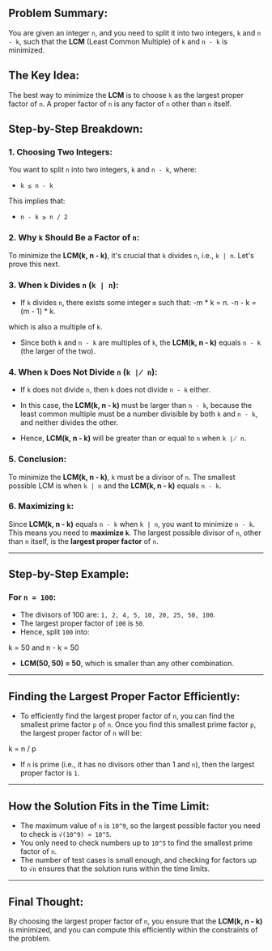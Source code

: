## Problem Summary:
You are given an integer `n`, and you need to split it into two integers, `k` and `n - k`, such that the **LCM** (Least Common Multiple) of `k` and `n - k` is minimized.

## The Key Idea:
The best way to minimize the **LCM** is to choose `k` as the largest proper factor of `n`.
A proper factor of `n` is any factor of `n` other than `n` itself.

## Step-by-Step Breakdown:

### 1. Choosing Two Integers:
You want to split `n` into two integers, `k` and `n - k`, where:

- `k ≤ n - k`

This implies that:

- `n - k ≥ n / 2`

### 2. Why `k` Should Be a Factor of `n`:
To minimize the **LCM(k, n - k)**, it's crucial that `k` divides `n`, i.e., `k | n`. Let's prove this next.

### 3. When `k` Divides `n` (`k | n`):
- If `k` divides `n`, there exists some integer `m` such that: 
-m * k = n.
-n - k = (m - 1) * k.


which is also a multiple of `k`.

- Since both `k` and `n - k` are multiples of `k`, the **LCM(k, n - k)** equals `n - k` (the larger of the two).

### 4. When `k` Does Not Divide `n` (`k ∤ n`):
- If `k` does not divide `n`, then `k` does not divide `n - k` either.

- In this case, the **LCM(k, n - k)** must be larger than `n - k`, because the least common multiple must be a number divisible by both `k` and `n - k`, and neither divides the other.

- Hence, **LCM(k, n - k)** will be greater than or equal to `n` when `k ∤ n`.

### 5. Conclusion:
To minimize the **LCM(k, n - k)**, `k` must be a divisor of `n`. The smallest possible LCM is when `k | n` and the **LCM(k, n - k)** equals `n - k`.

### 6. Maximizing `k`:
Since **LCM(k, n - k)** equals `n - k` when `k | n`, you want to minimize `n - k`. This means you need to **maximize `k`**. The largest possible divisor of `n`, other than `n` itself, is the **largest proper factor** of `n`.

---

## Step-by-Step Example:

### For `n = 100`:
- The divisors of 100 are: `1, 2, 4, 5, 10, 20, 25, 50, 100`.
- The largest proper factor of `100` is `50`.
- Hence, split `100` into:

k = 50 and n - k = 50


- **LCM(50, 50) = 50**, which is smaller than any other combination.

---

## Finding the Largest Proper Factor Efficiently:
- To efficiently find the largest proper factor of `n`, you can find the smallest prime factor `p` of `n`. Once you find this smallest prime factor `p`, the largest proper factor of `n` will be:

k = n / p


- If `n` is prime (i.e., it has no divisors other than 1 and `n`), then the largest proper factor is `1`.

---

## How the Solution Fits in the Time Limit:
- The maximum value of `n` is `10^9`, so the largest possible factor you need to check is `√(10^9) ≈ 10^5`.
- You only need to check numbers up to `10^5` to find the smallest prime factor of `n`.
- The number of test cases is small enough, and checking for factors up to `√n` ensures that the solution runs within the time limits.

---

## Final Thought:
By choosing the largest proper factor of `n`, you ensure that the **LCM(k, n - k)** is minimized, and you can compute this efficiently within the constraints of the problem.
